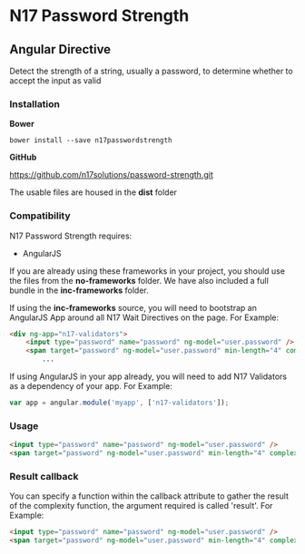 # N17 Password Strength

## Angular Directive

Detect the strength of a string, usually a password, to determine whether to accept the input as valid

### Installation

**Bower**

`bower install --save n17passwordstrength`

**GitHub**

https://github.com/n17solutions/password-strength.git

The usable files are housed in the **dist** folder

### Compatibility

N17 Password Strength requires:
* AngularJS

If you are already using these frameworks in your project, you should use the files from the **no-frameworks** folder. We have also included a full bundle in the **inc-frameworks** folder.

If using the **inc-frameworks** source, you will need to bootstrap an AngularJS App around all N17 Wait Directives on the page. For Example:

```html
<div ng-app="n17-validators">
	<input type="password" name="password" ng-model="user.password" />
	<span target="password" ng-model="user.password" min-length="4" complexity="6" charsets="3" n17-password-strength></span>
		...
```

If using AngularJS in your app already, you will need to add N17 Validators as a dependency of your app. For Example:
```javascript
var app = angular.module('myapp', ['n17-validators']);
```

### Usage

```html
<input type="password" name="password" ng-model="user.password" />
<span target="password" ng-model="user.password" min-length="4" complexity="6" charsets="3" n17-password-strength></span>
```

### Result callback

You can specify a function within the callback attribute to gather the result of the complexity function, the argument
required is called 'result'. For Example:

```html
<input type="password" name="password" ng-model="user.password" />
<span target="password" ng-model="user.password" min-length="4" complexity="6" charsets="3" callback="callbackFunc(result)" n17-password-strength></span>
```
